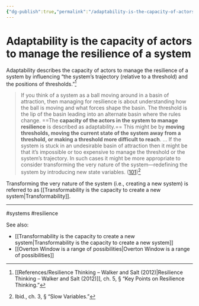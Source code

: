 ```yaml
---
{"dg-publish":true,"permalink":"/adaptability-is-the-capacity-of-actors-to-manage-the-resilience-of-a-system/"}
---
```



# Adaptability is the capacity of actors to manage the resilience of a system

Adaptability describes the capacity of actors to manage the resilience of a system by influencing “the system’s trajectory (relative to a threshold) and the positions of thresholds.”[^1]

> If you think of a system as a ball moving around in a basin of attraction, then managing for resilience is about understanding how the ball is moving and what forces shape the basin. The threshold is the lip of the basin leading into an alternate basin where the rules change. ==The **capacity of the actors in the system to manage resilience** is described as adaptability.== This might be by **moving thresholds, moving the current state of the system away from a threshold, or making a threshold more difficult to reach**. … If the system is stuck in an undesirable basin of attraction then it might be that it’s impossible or too expensive to manage the threshold or the system’s trajectory. In such cases it might be more appropriate to consider transforming the very nature of the system—redefining the system by introducing new state variables. ([101](file:///Users/timj/Dropbox/Library/Book/Resilience%20Thinking_Walker%20et%20al_2012.pdf))[^2]

Transforming the very nature of the system (i.e., creating a new system) is referred to as [[Transformability is the capacity to create a new system\|Transformability]].

---
#systems #resilience 

See also:
 - [[Transformability is the capacity to create a new system\|Transformability is the capacity to create a new system]]
 - [[Overton Window is a range of possibilities\|Overton Window is a range of possibilities]]

[^1]: [[References/Resilience Thinking – Walker and Salt (2012)\|Resilience Thinking – Walker and Salt (2012)]], ch. 5, § “Key Points on Resilience Thinking.”
[^2]: Ibid., ch. 3, § “Slow Variables.”